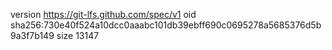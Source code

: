 version https://git-lfs.github.com/spec/v1
oid sha256:730e40f524a10dcc0aaabc101db39ebff690c0695278a5685376d5b9a3f7b149
size 13147
